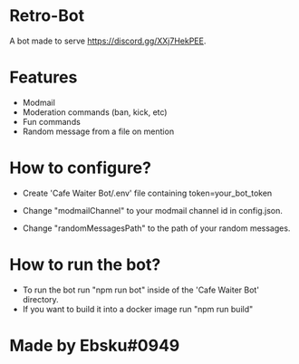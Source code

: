 # Retro-Bot

A bot made to serve https://discord.gg/XXj7HekPEE.

# Features

- Modmail
- Moderation commands (ban, kick, etc)
- Fun commands
- Random message from a file on mention

# How to configure?

- Create 'Cafe Waiter Bot/.env' file containing
token=your_bot_token

- Change "modmailChannel" to your modmail channel id in config.json.
- Change "randomMessagesPath" to the path of your random messages.

# How to run the bot?

- To run the bot run "npm run bot" inside of the 'Cafe Waiter Bot' directory.
- If you want to build it into a docker image run "npm run build"

# Made by Ebsku#0949
